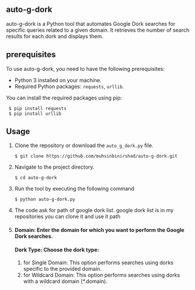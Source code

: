 ## auto-g-dork

auto-g-dork is a Python tool that automates Google Dork searches for specific queries related to a given domain. It retrieves the number of search results for each dork and displays them.

## prerequisites

To use auto-g-dork, you need to have the following prerequisites:

- Python 3 installed on your machine.
- Required Python packages: `requests`, `urllib`.

You can install the required packages using pip:

   ```shell
    $ pip install requests
    $ pip install urllib
   ```

## Usage

1. Clone the repository or download the `auto_g_dork.py` file.

   ```shell
   $ git clone https://github.com/muhsinbinirshad/auto-g-dork.git
   ```
2. Navigate to the project directory.

   ```shell
   $ cd auto-g-dork
   ```
3. Run the tool by executing the following command

   ```shell
   $ python auto-g-dork.py
   ```
4. The code ask for path of google dork list. google dork list is in my repositories you can clone it and use it path

5.  #### Domain: Enter the domain for which you want to perform the Google Dork searches.
   
    ####  Dork Type: Choose the dork type:
    
    1. for Single Domain: This option performs searches using dorks specific to the provided domain.
    2. for Wildcard Domain: This option performs searches using dorks with a wildcard domain (*.domain).




